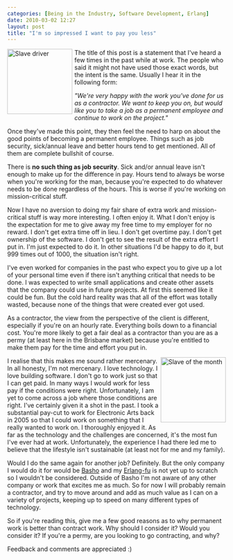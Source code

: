 ```yaml
---
categories: [Being in the Industry, Software Development, Erlang]
date: 2010-03-02 12:27
layout: post
title: "I'm so impressed I want to pay you less"
---
```

<a href="/uploads/2010/03/statue-of-liberty_whip_ny-times.jpg" title="Slave driver" rel="lightbox[slave]"><img src="/uploads/2010/03/statue-of-liberty_whip_ny-times.jpg" alt="Slave driver" title="Slave driver" width="150" style="float: left; margin-bottom: 5px; margin-right: 5px;"/></a>The title of this post is a statement that I've heard a few times in the past while at work. The people who said it might not have used those exact words, but the intent is the same. Usually I hear it in the following form:

<em>"We're very happy with the work you've done for us as a contractor. We want to keep you on, but would like you to take a job as a permanent employee and continue to work on the project."</em>

Once they've made this point, they then feel the need to harp on about the good points of becoming a permanent employee. Things such as job security, sick/annual leave and better hours tend to get mentioned. All of them are complete bullshit of course.

There is <strong>no such thing as job security</strong>. Sick and/or annual leave isn't enough to make up for the difference in pay. Hours tend to always be worse when you're working for the man, because you're expected to do whatever needs to be done regardless of the hours. This is worse if you're working on mission-critical stuff.

<!--more-->

Now I have no aversion to doing my fair share of extra work and mission-critical stuff is way more interesting. I often enjoy it. What I don't enjoy is the expectation for me to give away my free time to my employer for no reward. I don't get extra time off in lieu. I don't get overtime pay. I don't get ownership of the software. I don't get to see the result of the extra effort I put in. I'm just expected to do it. In other situations I'd be happy to do it, but 999 times out of 1000, the situation isn't right.

I've even worked for companies in the past who expect you to give up a lot of your personal time even if there isn't anything critical that needs to be done. I was expected to write small applications and create other assets that the company could use in future projects. At first this seemed like it could be fun. But the cold hard reality was that all of the effort was totally wasted, because none of the things that were created ever got used.

As a contractor, the view from the perspective of the client is different, especially if you're on an hourly rate. Everything boils down to a financial cost. You're more likely to get a fair deal as a contractor than you are as a permy (at least here in the Brisbane market) because you're entitled to make them pay for the time and effort you put in.

<a href="/uploads/2010/03/cartoon_farcus.gif" title="Slave of the month" rel="lightbox[slave]"><img src="/uploads/2010/03/cartoon_farcus.gif" alt="Slave of the month" title="Slave of the month" width="150" style="float: right; margin-bottom: 5px; margin-left: 5px;"/></a>I realise that this makes me sound rather mercenary. In all honesty, I'm not mercenary. I love technology. I love building software. I don't go to work just so that I can get paid. In many ways I would work for less pay if the conditions were right. Unfortunately, I am yet to come across a job where those conditions are right. I've certainly given it a shot in the past. I took a substantial pay-cut to work for Electronic Arts back in 2005 so that I could work on something that I really wanted to work on. I thoroughly enjoyed it. As far as the technology and the challenges are concerned, it's the most fun I've ever had at work. Unfortunately, the experience I had there led me to believe that the lifestyle isn't sustainable (at least not for me and my family).

Would I do the same again for another job? Definitely. But the only company I would do it for would be <a href="http://basho.com/" title="Basho">Basho</a> and my <a href="http://erlang.org/" title="Erlang">Erlang-fu</a> is not yet up to scratch so I wouldn't be considered. Outside of Basho I'm not aware of any other company or work that excites me as much. So for now I will probably remain a contractor, and try to move around and add as much value as I can on a variety of projects, keeping up to speed on many different types of technology.

So if you're reading this, give me a few good reasons as to why permanent work is better than contract work. Why should I consider it? Would you consider it? If you're a permy, are you looking to go contracting, and why?

Feedback and comments are appreciated :)
